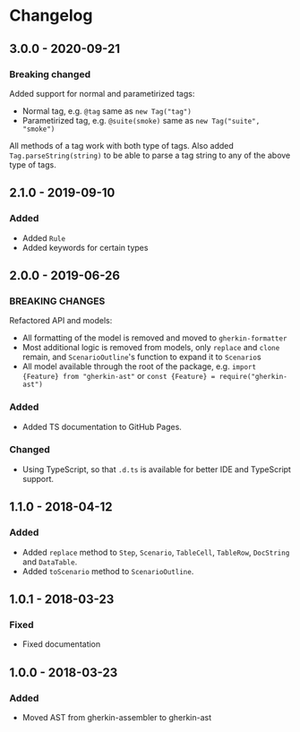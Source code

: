 # Changelog

## 3.0.0 - 2020-09-21

### Breaking changed

Added support for normal and parametirized tags:

- Normal tag, e.g. `@tag` same as `new Tag("tag")`
- Parametirized tag, e.g. `@suite(smoke)` same as `new Tag("suite", "smoke")`

All methods of a tag work with both type of tags. Also added `Tag.parseString(string)` to be able to parse a tag string to any of the above type of tags.

## 2.1.0 - 2019-09-10

### Added

- Added `Rule`
- Added keywords for certain types

## 2.0.0 - 2019-06-26

### BREAKING CHANGES

Refactored API and models:
 - All formatting of the model is removed and moved to `gherkin-formatter`
 - Most additional logic is removed from models, only `replace` and `clone` remain, and `ScenarioOutline`'s function to expand it to `Scenario`s
 - All model available through the root of the package, e.g. `import {Feature} from "gherkin-ast"` or `const {Feature} = require("gherkin-ast")`

### Added

- Added TS documentation to GitHub Pages.

### Changed

- Using TypeScript, so that `.d.ts` is available for better IDE and TypeScript support.

## 1.1.0 - 2018-04-12

### Added

- Added `replace` method to `Step`, `Scenario`, `TableCell`, `TableRow`, `DocString` and `DataTable`.
- Added `toScenario` method to `ScenarioOutline`.

## 1.0.1 - 2018-03-23

### Fixed

- Fixed documentation

## 1.0.0 - 2018-03-23

### Added

- Moved AST from gherkin-assembler to gherkin-ast
